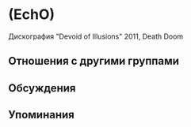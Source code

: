 # (EchO)

Дискография
"Devoid of Illusions" 2011, Death Doom

## Отношения с другими группами


## Обсуждения


## Упоминания

